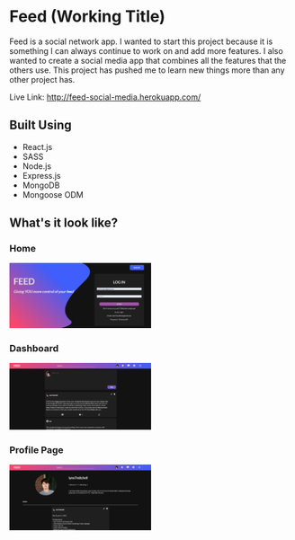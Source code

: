 # Feed (Working Title)
Feed is a social network app. I wanted to start this project because it is something I can always continue to work on and add more features. I also wanted to create a social media app that combines all the features that the others use. This project has pushed me to learn new things more than any other project has.

Live Link: http://feed-social-media.herokuapp.com/

## Built Using

- React.js
- SASS
- Node.js
- Express.js
- MongoDB
- Mongoose ODM

## What's it look like?

### Home
<img src="./client/src/img/feed-home.png" width="50%">

### Dashboard
<img src="./client/src/img/feed-dashboard.png" width="50%">

### Profile Page
<img src="./client/src/img/feed-profile.png" width="50%">

